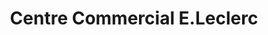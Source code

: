 ---
title: "Centre Commercial E.Leclerc"
url: /vence/centre-commercial-e-leclerc/
shop: Supermarkt
---